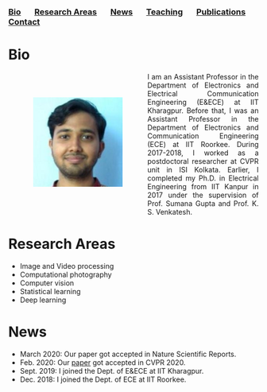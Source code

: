 ### [Bio](#bio) &nbsp; &nbsp; &nbsp; [Research Areas](#research-areas) &nbsp; &nbsp; &nbsp; [News](#news) &nbsp; &nbsp; &nbsp; [Teaching](teaching.md) &nbsp; &nbsp; &nbsp; [Publications](publications.md) &nbsp; &nbsp; &nbsp; [Contact](contact.md)

# Bio
<img src="saumikfec_0.jpg" alt="Saumik Bhattacharya" width="180" height="180" align="left" HSPACE="50" VSPACE="50" />
<p align = "justify"> I am an Assistant Professor in the Department of Electronics and Electrical Communication Engineering (E&ECE) at IIT Kharagpur. Before that, I was an Assistant Professor in the Department of Electronics and Communication Engineering (ECE) at IIT Roorkee. During 2017-2018, I worked as a postdoctoral researcher at CVPR unit in ISI Kolkata. Earlier, I completed my Ph.D. in Electrical Engineering from IIT Kanpur in 2017 under the supervision of Prof. Sumana Gupta and Prof. K. S. Venkatesh. </p>
 

# Research Areas
* Image and Video processing
* Computational photography
* Computer vision
* Statistical learning
* Deep learning

# News
* March 2020: Our paper got accepted in Nature Scientific Reports.
* Feb. 2020: Our [paper](https://arxiv.org/abs/1903.01192) got accepted in CVPR 2020.
* Sept. 2019: I joined the Dept. of E&ECE at IIT Kharagpur.
* Dec. 2018: I joined the Dept. of ECE at IIT Roorkee.
